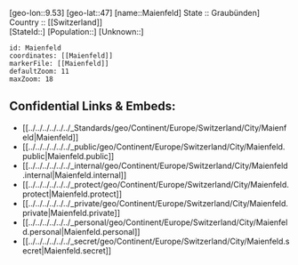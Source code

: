 ﻿---
location: [47,9.53] 
mapzoom: [7,12] 
mapmarker: city 
type: City
tags:
- geo/City


SpocWebEntityId: 32220
isDeleted: false
confidential: public

---
[geo-lon::9.53] 
[geo-lat::47] 
[name::Maienfeld] 
State :: Graubünden] 
Country :: [[Switzerland]]  
[StateId::] 
[Population::] 
[Unknown::] 


```leaflet
id: Maienfeld
coordinates: [[Maienfeld]] 
markerFile: [[Maienfeld]] 
defaultZoom: 11 
maxZoom: 18
```


## Confidential Links & Embeds: 
- [[../../../../../../_Standards/geo/Continent/Europe/Switzerland/City/Maienfeld|Maienfeld]] 
- [[../../../../../../_public/geo/Continent/Europe/Switzerland/City/Maienfeld.public|Maienfeld.public]] 
- [[../../../../../../_internal/geo/Continent/Europe/Switzerland/City/Maienfeld.internal|Maienfeld.internal]] 
- [[../../../../../../_protect/geo/Continent/Europe/Switzerland/City/Maienfeld.protect|Maienfeld.protect]] 
- [[../../../../../../_private/geo/Continent/Europe/Switzerland/City/Maienfeld.private|Maienfeld.private]] 
- [[../../../../../../_personal/geo/Continent/Europe/Switzerland/City/Maienfeld.personal|Maienfeld.personal]] 
- [[../../../../../../_secret/geo/Continent/Europe/Switzerland/City/Maienfeld.secret|Maienfeld.secret]] 
